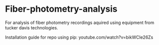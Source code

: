 # Fiber-photometry-analysis
For analysis of fiber photometry recordings aquired using equipment from tucker davis technologies.


Installation guide for repo using pip:
youtube.com/watch?v=bikWCIe26Zs


